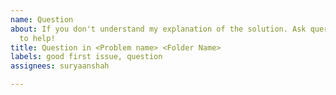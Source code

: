 ```yaml
---
name: Question
about: If you don't understand my explanation of the solution. Ask queries here, willing
  to help!
title: Question in <Problem name> <Folder Name>
labels: good first issue, question
assignees: suryaanshah

---
```



